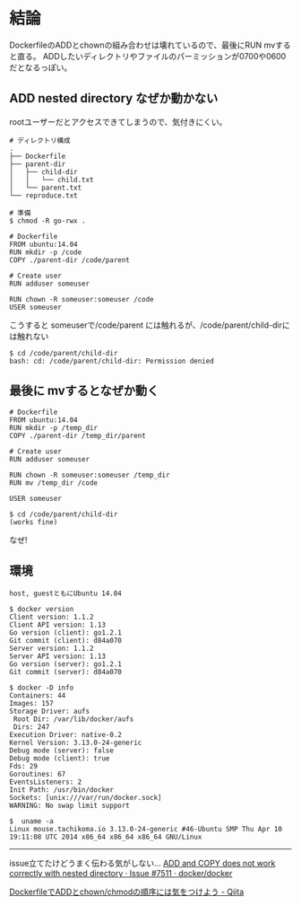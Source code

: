 # 結論
DockerfileのADDとchownの組み合わせは壊れているので、最後にRUN mvすると直る。
ADDしたいディレクトリやファイルのパーミッションが0700や0600だとなるっぽい。

## ADD nested directory なぜか動かない

rootユーザーだとアクセスできてしまうので、気付きにくい。

```text
# ディレクトリ構成
.
├── Dockerfile
├── parent-dir
│   ├── child-dir
│   │   └── child.txt
│   └── parent.txt
└── reproduce.txt
```

```
# 準備
$ chmod -R go-rwx .
```

```
# Dockerfile
FROM ubuntu:14.04
RUN mkdir -p /code
COPY ./parent-dir /code/parent

# Create user
RUN adduser someuser

RUN chown -R someuser:someuser /code
USER someuser
```

こうすると someuserで/code/parent には触れるが、/code/parent/child-dirには触れない

```
$ cd /code/parent/child-dir
bash: cd: /code/parent/child-dir: Permission denied
```

## 最後に mvするとなぜか動く

```
# Dockerfile
FROM ubuntu:14.04
RUN mkdir -p /temp_dir
COPY ./parent-dir /temp_dir/parent

# Create user
RUN adduser someuser

RUN chown -R someuser:someuser /temp_dir
RUN mv /temp_dir /code

USER someuser
```

```
$ cd /code/parent/child-dir
(works fine)
```

なぜ!

## 環境
```text
host, guestともにUbuntu 14.04

$ docker version
Client version: 1.1.2
Client API version: 1.13
Go version (client): go1.2.1
Git commit (client): d84a070
Server version: 1.1.2
Server API version: 1.13
Go version (server): go1.2.1
Git commit (server): d84a070

$ docker -D info
Containers: 44
Images: 157
Storage Driver: aufs
 Root Dir: /var/lib/docker/aufs
 Dirs: 247
Execution Driver: native-0.2
Kernel Version: 3.13.0-24-generic
Debug mode (server): false
Debug mode (client): true
Fds: 29
Goroutines: 67
EventsListeners: 2
Init Path: /usr/bin/docker
Sockets: [unix:///var/run/docker.sock]
WARNING: No swap limit support

$  uname -a
Linux mouse.tachikoma.io 3.13.0-24-generic #46-Ubuntu SMP Thu Apr 10 19:11:08 UTC 2014 x86_64 x86_64 x86_64 GNU/Linux
```

----
issue立てたけどうまく伝わる気がしない…
[ADD and COPY does not work correctly with nested directory · Issue #7511 · docker/docker](https://github.com/docker/docker/issues/7511)

[DockerfileでADDとchown/chmodの順序には気をつけよう - Qiita](http://qiita.com/mokemokechicken/items/0ee43407a57e2033da15)
